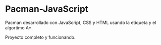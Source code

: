 # Pacman-JavaScript
Pacman desarrollado con JavaScript, CSS y HTML usando la etiqueta <canvas> y el algortimo A*.
  
Proyecto completo y funcionando.
